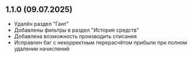 
## 1.1.0 (09.07.2025)
- Удалён раздел "Гант"
- Добавлены фильтры в раздел "История средств" 
- Добавлена возможность производить списания
- Исправлен баг с некорректным перерасчётом прибыли при полном удалении начислений
